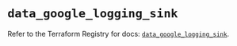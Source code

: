 # `data_google_logging_sink`

Refer to the Terraform Registry for docs: [`data_google_logging_sink`](https://registry.terraform.io/providers/hashicorp/google-beta/6.19.0/docs/data-sources/google_logging_sink).
